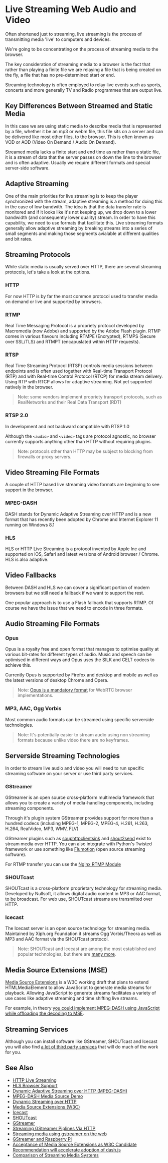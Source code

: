 Live Streaming Web Audio and Video
==================================

Often shortened just to streaming, live streaming is the process of transmitting media 'live' to computers and devices.

We're going to be concentrating on the process of streaming media to the browser.

The key consideration of streaming media to a browser is the fact that rather than playing a finite file we are relaying a file that is being created on the fly, a file that has no pre-determined start or end.

Streaming technology is often employed to relay live events such as sports, concerts and more generally TV and Radio programmes that are output live.


Key Differences Between Streamed and Static Media
-------------------------------------------------

In this case we are using static media to describe media that is represented by a file, whether it be an mp3 or webm file, this file sits on a server and can be delivered like most other files, to the browser. This is often known as VOD or AOD (Video On Demand / Audio On Demand).

Streamed media lacks a finite start and end time as rather than a static file, it is a stream of data that the server passes on down the line to the browser and is often adaptive. Usually we require different formats and special server-side software.


Adaptive Streaming
------------------

One of the main priorities for live streaming is to keep the player synchronized with the stream, adaptive streaming is a method for doing this in the case of low bandwith. The idea is that the data transfer rate is monitored and if it looks like it's not keeping up, we drop down to a lower bandwidth (and consequently lower quality) stream. In order to have this capability, we need to use formats that facilitate this. Live streaming formats generally allow adaptive streaming by breaking streams into a series of small segments and making those segments avialable at different qualities and bit rates.


Streaming Protocols
-------------------

While static media is usually served over HTTP, there are several streaming protocols, let's take a look at the options.

### HTTP

For now HTTP is by far the most common protocol used to transfer media on demand or live and supported by browsers.

### RTMP

Real Time Messaging Protocol is a propriety protocol developed by Macromedia (now Adobe) and supported by the Adobe Flash plugin. RTMP comes in various flavours including RTMPE (Encrypted), RTMPS (Secure over SSL/TLS) and RTMPT (encapuslated within HTTP requests).

### RTSP

Real Time Streaming Protocol (RTSP) controls media sessions between endpoints and is often used together with Real-time Transport Protocol (RTP) and with Real-time Control Protocol (RTCP) for media stream delivery. Using RTP with RTCP allows for adaptive streaming. Not yet supported natively in the browser.

> Note: some vendors implement propriety transport protocols, such as RealNetworks and their Real Data Transport (RDT)

### RTSP 2.0

In development and not backward compatible with RTSP 1.0

Although the ```<audio>``` and ```<video>``` tags are protocol agnostic, no browser currently supports anything other than HTTP without requiring plugins.

> Note: protocols other than HTTP may be subject to blocking from firewalls or proxy servers.



Video Streaming File Formats
----------------------------

A couple of HTTP based live streaming video formats are beginning to see support in the browser.

### MPEG-DASH

DASH stands for Dynamic Adaptive Streaming over HTTP and is a new format that has recently been adopted by Chrome and Internet Explorer 11 running on Windows 8.1

### HLS

HLS or HTTP Live Streaming is a protocol invented by Apple Inc and supported on iOS, Safari and latest versions of Android browser / Chrome. HLS is also adaptive.


Video Fallbacks
---------------

Between DASH and HLS we can cover a significant portion of modern browsers but we still need a fallback if we want to support the rest.

One popular approach is to use a Flash fallback that supports RTMP. Of course we have the issue that we need to encode in three formats.


Audio Streaming File Formats
----------------------------

### Opus

Opus is a royalty free and open format that manages to optimise quality at various bit-rates for different types of audio. Music and speech can be optimised in different ways and Opus uses the SILK and CELT codecs to achieve this.

Currently Opus is supported by Firefox and desktop and mobile as well as the latest versions of desktop Chrome and Opera.

> Note: [Opus is a mandatory format](http://tools.ietf.org/html/draft-ietf-rtcweb-audio-05) for WebRTC browser implementations.

### MP3, AAC, Ogg Vorbis

Most common audio formats can be streamed using specific serverside technologies.

> Note: It's potentially easier to stream audio using non streaming formats because unlike video there are no keyframes.


Serverside Streaming Technologies
---------------------------------

In order to stream live audio and video you will need to run specific streaming software on your server or use third party services.

### GStreamer

GStreamer is an open source cross-platform multimedia framework that allows you to create a variety of media-handling components, including streaming components.

Through it's plugin system GStreamer provides support for more than a hundred codecs (including MPEG-1, MPEG-2, MPEG-4, H.261, H.263, H.264, RealVideo, MP3, WMV, FLV)

GStreamer plugins such as [souphttpclientsink](http://gstreamer.freedesktop.org/data/doc/gstreamer/head/gst-plugins-good-plugins/html/gst-plugins-good-plugins-plugin-soup.html) and [shout2send](http://gstreamer.freedesktop.org/data/doc/gstreamer/head/gst-plugins-good-plugins/html/gst-plugins-good-plugins-plugin-shout2send.html) exist to stream media over HTTP. You can also integrate with Python's Twisted framework or use something like [Flumotion](http://www.flumotion.net/features/) (open source streaming software).

For RTMP transfer you can use the [Nginx RTMP Module](https://github.com/arut/nginx-rtmp-module)


### SHOUTcast

SHOUTcast is a cross-platform proprietary technology for streaming media. Developed by Nullsoft, it allows digital audio content in MP3 or AAC format, to be broadcast. For web use, SHOUTcast streams are transmiited over HTTP.

### Icecast

The Icecast server is an open source technology for streaming media. Maintained by Xiph.org Foundation it streams Ogg Vorbis/Theora as well as MP3 and AAC format via the SHOUTcast protocol.

> Note: SHOUTcast and Icecast are among the most established and popular technologies, but there are [many more](http://en.wikipedia.org/wiki/List_of_streaming_media_systems#Servers).


Media Source Extensions (MSE)
-----------------------------
[Media Source Extensions](https://dvcs.w3.org/hg/html-media/raw-file/tip/media-source/media-source.html) is a W3C working draft that plans to extend HTMLMediaElement to allow JavaScript to generate media streams for playback. Allowing JavaScript to generate streams facilitates a variety of use cases like adaptive streaming and time shifting live streams.

For example, in theory [you could implement MPEG-DASH using JavaScript while offloading the decoding to MSE](http://msopentech.com/blog/2014/01/03/streaming_video_player/).


Streaming Services
------------------

Although you can install software like GStreamer, SHOUTcast and Icecast you will also find [a lot of third party services](http://en.wikipedia.org/wiki/Comparison_of_streaming_media_systems) that will do much of the work for you.




See Also
--------

- [HTTP Live Streaming](http://en.wikipedia.org/wiki/HTTP_Live_Streaming)
- [HLS Browser Support](http://www.jwplayer.com/html5/hls/)
- [Dynamic Adaptive Streaming over HTTP (MPEG-DASH)](http://en.wikipedia.org/wiki/Dynamic_Adaptive_Streaming_over_HTTP)
- [MPEG-DASH Media Source Demo](http://dash-mse-test.appspot.com/media.html)
- [Dynamic Streaming over HTTP](http://en.wikipedia.org/wiki/Dynamic_Adaptive_Streaming_over_HTTP)
- [Media Source Extensions (W3C)](https://dvcs.w3.org/hg/html-media/raw-file/tip/media-source/media-source.html)
- [Icecast](http://en.wikipedia.org/wiki/Icecast)
- [SHOUTcast](http://en.wikipedia.org/wiki/Shoutcast)
- [GStreamer](http://en.wikipedia.org/wiki/GStreamer)
- [Streaming GStreamer Piplines Via HTTP](https://coaxion.net/blog/2013/10/streaming-gstreamer-pipelines-via-http/)
- [Streaming media using gstreamer on the web](http://www.svesoftware.com/passkeeper/cms/article/streaming-media-using-gstreamer-web/)
- [GStreamer and Raspberry Pi](http://nginx-rtmp.blogspot.it/2013/07/gstreamer-and-raspberry-pi.html)
- [Acceptance of Media Source Extensions as W3C Candidate Recommendation will accelerate adoption of dash.js](http://msopentech.com/blog/2014/01/09/acceptance-media-source-extensions-w3c-candidate-recommendation-will-accelerate-adoption-dash-js/)
- [Comparison of Streaming Media Systems](http://en.wikipedia.org/wiki/Comparison_of_streaming_media_systems)

